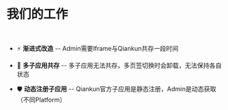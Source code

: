 # 我们的工作
<br>

- ⚡ <span>**渐进式改造** -- Admin需要Iframe与Qiankun共存一段时间</span>

- 💪 <span class="color-[#C1C1C1]">**多子应用共存** -- 多子应用无法共存，多页签切换时会卸载，无法保持各自状态</span>

- 🛡 <span class="color-[#C1C1C1]">**动态注册子应用** -- Qiankun官方子应用是静态注册，Admin是动态获取（不同Platform）</span>